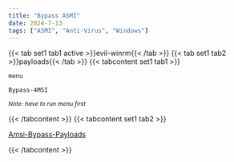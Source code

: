 ```yaml
---
title: "Bypass ASMI"
date: 2024-7-13
tags: ["ASMI", "Anti-Virus", "Windows"]
---
```


{{< tab set1 tab1 active >}}evil-winrm{{< /tab >}}
{{< tab set1 tab2 >}}payloads{{< /tab >}}
{{< tabcontent set1 tab1 >}}

```console
menu
```

```console
Bypass-4MSI
```

<small>*Note: have to run menu first*</small>

{{< /tabcontent >}}
{{< tabcontent set1 tab2 >}}

[Amsi-Bypass-Payloads](https://github.com/S3cur3Th1sSh1t/Amsi-Bypass-Powershell)

{{< /tabcontent >}}
